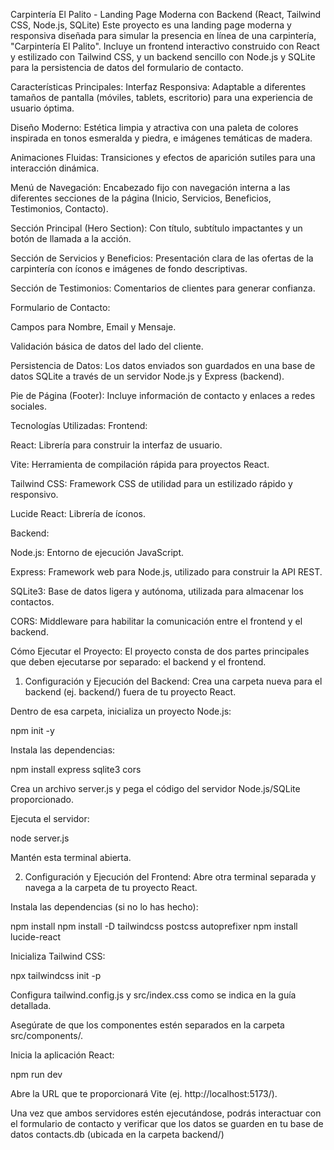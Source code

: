 Carpintería El Palito - Landing Page Moderna con Backend (React, Tailwind CSS, Node.js, SQLite)
Este proyecto es una landing page moderna y responsiva diseñada para simular la presencia en línea de una carpintería, "Carpintería El Palito". Incluye un frontend interactivo construido con React y estilizado con Tailwind CSS, y un backend sencillo con Node.js y SQLite para la persistencia de datos del formulario de contacto.

Características Principales:
Interfaz Responsiva: Adaptable a diferentes tamaños de pantalla (móviles, tablets, escritorio) para una experiencia de usuario óptima.

Diseño Moderno: Estética limpia y atractiva con una paleta de colores inspirada en tonos esmeralda y piedra, e imágenes temáticas de madera.

Animaciones Fluidas: Transiciones y efectos de aparición sutiles para una interacción dinámica.

Menú de Navegación: Encabezado fijo con navegación interna a las diferentes secciones de la página (Inicio, Servicios, Beneficios, Testimonios, Contacto).

Sección Principal (Hero Section): Con título, subtítulo impactantes y un botón de llamada a la acción.

Sección de Servicios y Beneficios: Presentación clara de las ofertas de la carpintería con íconos e imágenes de fondo descriptivas.

Sección de Testimonios: Comentarios de clientes para generar confianza.

Formulario de Contacto:

Campos para Nombre, Email y Mensaje.

Validación básica de datos del lado del cliente.

Persistencia de Datos: Los datos enviados son guardados en una base de datos SQLite a través de un servidor Node.js y Express (backend).

Pie de Página (Footer): Incluye información de contacto y enlaces a redes sociales.

Tecnologías Utilizadas:
Frontend:

React: Librería para construir la interfaz de usuario.

Vite: Herramienta de compilación rápida para proyectos React.

Tailwind CSS: Framework CSS de utilidad para un estilizado rápido y responsivo.

Lucide React: Librería de íconos.

Backend:

Node.js: Entorno de ejecución JavaScript.

Express: Framework web para Node.js, utilizado para construir la API REST.

SQLite3: Base de datos ligera y autónoma, utilizada para almacenar los contactos.

CORS: Middleware para habilitar la comunicación entre el frontend y el backend.

Cómo Ejecutar el Proyecto:
El proyecto consta de dos partes principales que deben ejecutarse por separado: el backend y el frontend.

1. Configuración y Ejecución del Backend:
Crea una carpeta nueva para el backend (ej. backend/) fuera de tu proyecto React.

Dentro de esa carpeta, inicializa un proyecto Node.js:

npm init -y

Instala las dependencias:

npm install express sqlite3 cors

Crea un archivo server.js y pega el código del servidor Node.js/SQLite proporcionado.

Ejecuta el servidor:

node server.js

Mantén esta terminal abierta.

2. Configuración y Ejecución del Frontend:
Abre otra terminal separada y navega a la carpeta de tu proyecto React.

Instala las dependencias (si no lo has hecho):

npm install
npm install -D tailwindcss postcss autoprefixer
npm install lucide-react

Inicializa Tailwind CSS:

npx tailwindcss init -p

Configura tailwind.config.js y src/index.css como se indica en la guía detallada.

Asegúrate de que los componentes estén separados en la carpeta src/components/.

Inicia la aplicación React:

npm run dev

Abre la URL que te proporcionará Vite (ej. http://localhost:5173/).

Una vez que ambos servidores estén ejecutándose, podrás interactuar con el formulario de contacto y verificar que los datos se guarden en tu base de datos contacts.db (ubicada en la carpeta backend/)
